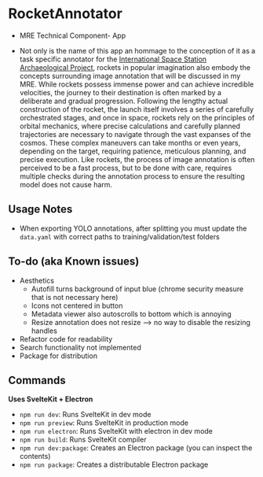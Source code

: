 # RocketAnnotator 
- MRE Technical Component- App  

- Not only is the name of this app an hommage to the conception of it as a task specific annotator for the [International Space Station Archaeological Project](https://issarchaeology.org/), rockets in popular imagination also embody the concepts surrounding  image annotation that will be discussed in my MRE. While rockets possess immense power and can achieve incredible velocities, the journey to their destination is often marked by a deliberate and gradual progression. Following the lengthy actual construction of the rocket, the launch itself involves a series of carefully orchestrated stages, and once in space, rockets rely on the principles of orbital mechanics, where precise calculations and carefully planned trajectories are necessary to navigate through the vast expanses of the cosmos. These complex maneuvers can take months or even years, depending on the target, requiring patience, meticulous planning, and precise execution. Like rockets, the process of image annotation is often perceived to be a fast process, but to be done with care, requires multiple checks during the annotation process to ensure the resulting model does not cause harm.

## Usage Notes
- When exporting YOLO annotations, after splitting you must update the `data.yaml` with correct paths to training/validation/test folders 

## To-do (aka Known issues)
- Aesthetics
  - Autofill turns background of input blue (chrome security measure that is not necessary here)
  - Icons not centered in button
  - Metadata viewer also autoscrolls to bottom which is annoying
  - Resize annotation does not resize --> no way to disable the resizing handles
- Refactor code for readability
- Search functionality not implemented
- Package for distribution
  
## Commands
**Uses SvelteKit + Electron**
- `npm run dev`: Runs SvelteKit in dev mode
- `npm run preview`: Runs SvelteKit in production mode
- `npm run electron`: Runs SvelteKit with electron in dev mode
- `npm run build`: Runs SvelteKit compiler
- `npm run dev:package`: Creates an Electron package (you can inspect the contents)
- `npm run package`: Creates a distributable Electron package
